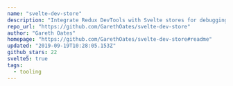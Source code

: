 ```yaml
---
name: "svelte-dev-store"
description: "Integrate Redux DevTools with Svelte stores for debugging."
repo_url: "https://github.com/GarethOates/svelte-dev-store"
author: "Gareth Oates"
homepage: "https://github.com/GarethOates/svelte-dev-store#readme"
updated: "2019-09-19T10:28:05.153Z"
github_stars: 22
svelte5: true
tags: 
  - tooling
---
```

